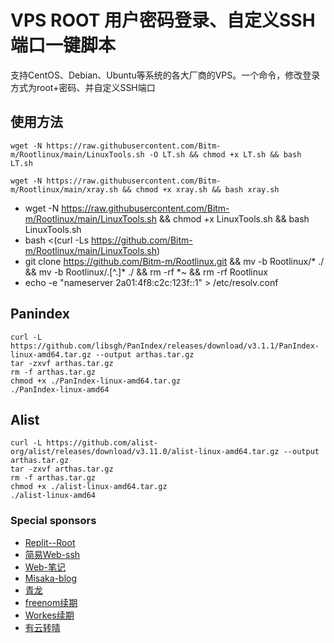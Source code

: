 # VPS ROOT 用户密码登录、自定义SSH端口一键脚本

支持CentOS、Debian、Ubuntu等系统的各大厂商的VPS。一个命令，修改登录方式为root+密码、并自定义SSH端口

## 使用方法
```shell
wget -N https://raw.githubusercontent.com/Bitm-m/Rootlinux/main/LinuxTools.sh -O LT.sh && chmod +x LT.sh && bash LT.sh
```

```shell
wget -N https://raw.githubusercontent.com/Bitm-m/Rootlinux/main/xray.sh && chmod +x xray.sh && bash xray.sh
```
- wget -N https://raw.githubusercontent.com/Bitm-m/Rootlinux/main/LinuxTools.sh && chmod +x LinuxTools.sh && bash LinuxTools.sh
- bash <(curl -Ls https://github.com/Bitm-m/Rootlinux/main/LinuxTools.sh)
- git clone https://github.com/Bitm-m/Rootlinux.git && mv -b Rootlinux/* ./ && mv -b Rootlinux/.[^.]* ./ && rm -rf *~ && rm -rf Rootlinux
- echo -e "nameserver 2a01:4f8:c2c:123f::1" > /etc/resolv.conf

## Panindex
```shell
curl -L https://github.com/libsgh/PanIndex/releases/download/v3.1.1/PanIndex-linux-amd64.tar.gz --output arthas.tar.gz
tar -zxvf arthas.tar.gz
rm -f arthas.tar.gz
chmod +x ./PanIndex-linux-amd64.tar.gz
./PanIndex-linux-amd64
```
## Alist
```shell
curl -L https://github.com/alist-org/alist/releases/download/v3.11.0/alist-linux-amd64.tar.gz --output arthas.tar.gz
tar -zxvf arthas.tar.gz
rm -f arthas.tar.gz
chmod +x ./alist-linux-amd64.tar.gz
./alist-linux-amd64
```

### Special sponsors

- [Replit--Root](https://github.com/techcode1001/replit_root) 
- [简易Web-ssh](https://github.com/Jrohy/webssh)
- [Web-笔记](https://github.com/usememos/memos)
- [Misaka-blog](https://github.com/Misaka-blog/replit-xray)
- [青龙](https://github.com/whyour/qinglong)
- [freenom续期](https://github.com/luolongfei/freenom)
- [Workes续期](https://github.com/PencilNavigator/freenom-workers/blob/main/worker.js)
- [有云转晴](https://www.yyzq.cf)



